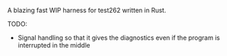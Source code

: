 A blazing fast WIP harness for test262 written in Rust.

TODO:
- Signal handling so that it gives the diagnostics even if the program is interrupted in the middle
